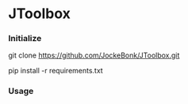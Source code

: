 # JToolbox

### Initialize
git clone https://github.com/JockeBonk/JToolbox.git 
<p>pip install -r requirements.txt</p>

### Usage

